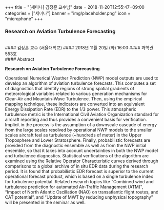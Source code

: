 +++
title = "[세미나] 김정훈 교수님"
date = 2018-11-20T12:55:47+09:00
categories = ["세미나"]
banner = "img/placeholder.png"
icon = "microphone"
+++
###  Research on Aviation Turbulence Forecasting
<br>
#### 김정훈 교수 (서울대학교)
#### 2018년 11월 20일 (화) 16:00
#### 과학관 553호
<br>
#### Abstract

**Research on Aviation Turbulence Forecasting**

Operational Numerical Weather Prediction (NWP) model outputs are used to develop
an algorithm of aviation turbulence forecasts. This computes a set of diagnostics that identify
regions of strong spatial gradients of meteorological variables related to various generation
mechanisms for Clear-Air and Mountain-Wave Turbulence. Then, using the empirical mapping
technique, these indicators are converted into an equivalent Energy Dissipation Rate (EDR) to
the 1/3 power. This atmospheric turbulence metric is the International Civil Aviation
Organization standard for aircraft reporting and thus provides a convenient basis for verification.
Implicit in the process is the assumption of a downscale cascade of energy from the large scales
resolved by operational NWP models to the smaller scales aircraft feel as turbulence (~hundreds
of meter) in the Upper Troposphere and Lower Stratosphere. Finally, probabilistic forecasts are
provided from the diagnostic ensemble as well as from the NWP initial ensemble, so that it
takes into account uncertainties in both the NWP model and turbulence diagnostics. Statistical
verifications of the algorithm are examined using the Relative Operator Characteristic curves
derived through comparisons to a global archive of in situ EDR data during the research period.
It is found that probabilistic EDR forecast is superior to the current operational forecast product,
which is based on a single turbulence index for turbulence potential.
Related research topics like “Combined wind and turbulence prediction for automated
Air-Traffic Management (ATM)", “Impact of North Atlantic Oscillation (NAO) on transatlantic
flight routes, and CAT potential”, and “Update of MWT by reducing unphysical topography”
will be presented in the seminar as well.
